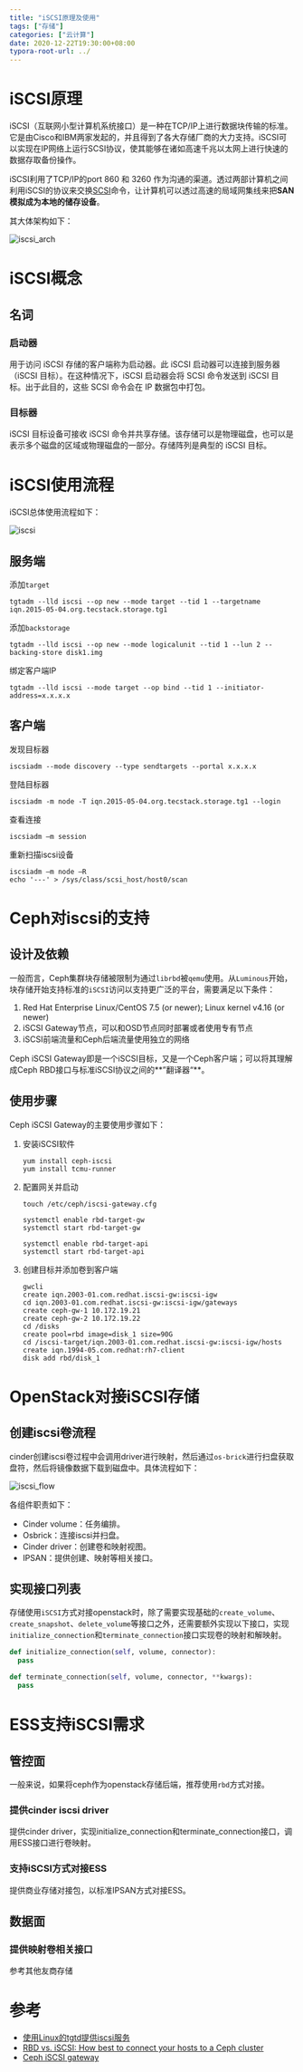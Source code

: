 ```yaml
---
title: "iSCSI原理及使用"
tags: ["存储"]
categories: ["云计算"]
date: 2020-12-22T19:30:00+08:00
typora-root-url: ../
---
```


# iSCSI原理

iSCSI（互联网小型计算机系统接口）是一种在TCP/IP上进行数据块传输的标准。它是由Cisco和IBM两家发起的，并且得到了各大存储厂商的大力支持。iSCSI可以实现在IP网络上运行SCSI协议，使其能够在诸如高速千兆以太网上进行快速的数据存取备份操作。

iSCSI利用了TCP/IP的port 860 和 3260 作为沟通的渠道。透过两部计算机之间利用iSCSI的协议来交换[SCSI](https://zh.wikipedia.org/wiki/SCSI)命令，让计算机可以透过高速的局域网集线来把**SAN模拟成为本地的储存设备**。

其大体架构如下：

![iscsi_arch](/imgs/iscsi_arch.png)

# iSCSI概念

## 名词

### 启动器

用于访问 iSCSI 存储的客户端称为启动器。此 iSCSI 启动器可以连接到服务器（iSCSI 目标）。在这种情况下，iSCSI 启动器会将 SCSI 命令发送到 iSCSI 目标。出于此目的，这些 SCSI 命令会在 IP 数据包中打包。

### 目标器

iSCSI 目标设备可接收 iSCSI 命令并共享存储。该存储可以是物理磁盘，也可以是表示多个磁盘的区域或物理磁盘的一部分。存储阵列是典型的 iSCSI 目标。

# iSCSI使用流程

iSCSI总体使用流程如下：

![iscsi](/imgs/iscsi.png)

## 服务端

添加`target`

```shell
tgtadm --lld iscsi --op new --mode target --tid 1 --targetname iqn.2015-05-04.org.tecstack.storage.tg1
```

添加`backstorage`

```shell
tgtadm --lld iscsi --op new --mode logicalunit --tid 1 --lun 2 --backing-store disk1.img
```

绑定客户端IP

```shell
tgtadm --lld iscsi --mode target --op bind --tid 1 --initiator-address=x.x.x.x
```

## 客户端

发现目标器

```shell
iscsiadm --mode discovery --type sendtargets --portal x.x.x.x
```

登陆目标器

```shell
iscsiadm -m node -T iqn.2015-05-04.org.tecstack.storage.tg1 --login
```

查看连接

```shell
iscsiadm –m session
```

重新扫描iscsi设备

```shell
iscsiadm –m node –R
echo '---' > /sys/class/scsi_host/host0/scan
```

# Ceph对iscsi的支持

## 设计及依赖

一般而言，Ceph集群块存储被限制为通过`librbd`被`qemu`使用。从`Luminous`开始，块存储开始支持标准的`iSCSI`访问以支持更广泛的平台，需要满足以下条件：

1. Red Hat Enterprise Linux/CentOS 7.5 (or newer); Linux kernel v4.16 (or newer)
2. iSCSI Gateway节点，可以和OSD节点同时部署或者使用专有节点
3. iSCSI前端流量和Ceph后端流量使用独立的网络

Ceph iSCSI Gateway即是一个iSCSI目标，又是一个Ceph客户端；可以将其理解成Ceph RBD接口与标准iSCSI协议之间的**”翻译器“**。

## 使用步骤

Ceph iSCSI Gateway的主要使用步骤如下：

1. 安装iSCSI软件

   ```shell
   yum install ceph-iscsi
   yum install tcmu-runner
   ```
   
2. 配置网关并启动

   ```shell
   touch /etc/ceph/iscsi-gateway.cfg
   
   systemctl enable rbd-target-gw
   systemctl start rbd-target-gw
   
   systemctl enable rbd-target-api
   systemctl start rbd-target-api
   ```

3. 创建目标并添加卷到客户端

   ```shell
   gwcli
   create iqn.2003-01.com.redhat.iscsi-gw:iscsi-igw
   cd iqn.2003-01.com.redhat.iscsi-gw:iscsi-igw/gateways
   create ceph-gw-1 10.172.19.21
   create ceph-gw-2 10.172.19.22
   cd /disks
   create pool=rbd image=disk_1 size=90G
   cd /iscsi-target/iqn.2003-01.com.redhat.iscsi-gw:iscsi-igw/hosts
   create iqn.1994-05.com.redhat:rh7-client
   disk add rbd/disk_1
   ```

# OpenStack对接iSCSI存储

## 创建iscsi卷流程

 cinder创建iscsi卷过程中会调用driver进行映射，然后通过`os-brick`进行扫盘获取盘符，然后将镜像数据下载到磁盘中。具体流程如下：

![iscsi_flow](/imgs/iscsi_flow.png)

各组件职责如下：

* Cinder volume：任务编排。
* Osbrick：连接iscsi并扫盘。
* Cinder driver：创建卷和映射视图。
* IPSAN：提供创建、映射等相关接口。

## 实现接口列表

存储使用`iSCSI`方式对接openstack时，除了需要实现基础的`create_volume`、`create_snapshot`、`delete_volume`等接口之外，还需要额外实现以下接口，实现`initialize_connection`和`terminate_connection`接口实现卷的映射和解映射。

```python
def initialize_connection(self, volume, connector):
  pass

def terminate_connection(self, volume, connector, **kwargs):
  pass
```

# ESS支持iSCSI需求

## 管控面

一般来说，如果将ceph作为openstack存储后端，推荐使用`rbd`方式对接。

### 提供cinder iscsi driver

提供cinder driver，实现initialize_connection和terminate_connection接口，调用ESS接口进行卷映射。

### 支持iSCSI方式对接ESS

提供商业存储对接包，以标准IPSAN方式对接ESS。

## 数据面

### 提供映射卷相关接口

参考其他友商存储

# 参考

- [使用Linux的tgtd提供iscsi服务](http://promisejohn.github.io/2015/06/04/iSCSIwithTgtd/)
- [RBD vs. iSCSI: How best to connect your hosts to a Ceph cluster](https://www.suse.com/c/rbd-vs-iscsi-how-best-to-connect-your-hosts-to-a-ceph-cluster/)
- [Ceph iSCSI gateway](https://docs.ceph.com/en/latest/rbd/iscsi-overview/)


